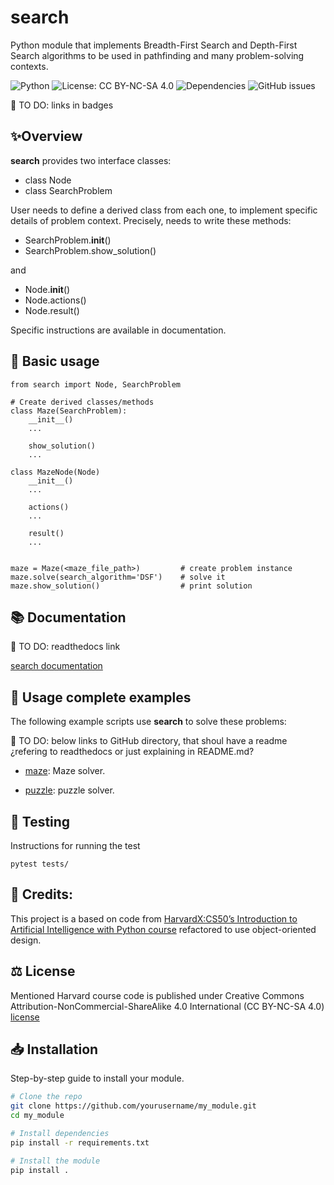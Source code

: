 # search
Python module that implements Breadth-First Search and Depth-First Search algorithms to be used in pathfinding and many problem-solving contexts.

![Python](https://img.shields.io/badge/python-3.8%2B-blue)
![License: CC BY-NC-SA 4.0](https://img.shields.io/badge/License-CC%20BY--NC--SA%204.0-yellow.svg)
![Dependencies](https://img.shields.io/librariesio/github/username/repo-name)
![GitHub issues](https://img.shields.io/github/issues/username/repo-name)

📌 TO DO: links in badges

## ✨Overview
**search** provides two interface classes:

- class Node
- class SearchProblem

User needs to define a derived class from each one, to implement specific details of problem context.  Precisely, needs to write these methods:

- SearchProblem.__init__()
- SearchProblem.show_solution()

and

- Node.__init__()
- Node.actions()
- Node.result()

Specific instructions are available in documentation.


## 🚀 Basic usage

    from search import Node, SearchProblem

    # Create derived classes/methods
    class Maze(SearchProblem):
        __init__()
        ...

        show_solution()
        ...

    class MazeNode(Node)
        __init__()
        ...

        actions()
        ...

        result()
        ...


    maze = Maze(<maze_file_path>)         # create problem instance
    maze.solve(search_algorithm='DSF')    # solve it
    maze.show_solution()                  # print solution


## 📚 Documentation
📌 TO DO: readthedocs link

[search documentation](docs/search_docs.md)



## 💼 Usage complete examples

The following example scripts use **search** to solve these problems:

📌 TO DO: below links to GitHub directory, that shoul have a readme ¿refering to readthedocs or just explaining in README.md?

- [maze](https://github.com/javrui/search-maze-puzzle/blob/main/maze.md): Maze solver.


- [puzzle](https://github.com/javrui/search-maze-puzzle/blob/main/puzzle.md): puzzle solver.


## 🧪 Testing

Instructions for running the test

    pytest tests/


##  🙏 Credits:

This project is a based on code from [HarvardX:CS50’s Introduction to Artificial Intelligence with Python course](https://pll.harvard.edu/course/cs50s-introduction-artificial-intelligence-python) refactored to use object-oriented design.


## ⚖️ License

Mentioned Harvard course code is published under Creative Commons Attribution-NonCommercial-ShareAlike 4.0 International (CC BY-NC-SA 4.0) [license](LICENSE.md)


## 📥 Installation
Step-by-step guide to install your module.

```bash
# Clone the repo
git clone https://github.com/yourusername/my_module.git
cd my_module

# Install dependencies
pip install -r requirements.txt

# Install the module
pip install .
